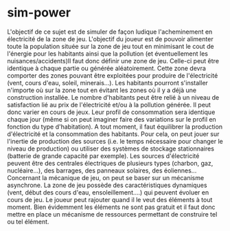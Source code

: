 # sim-power



L'objectif de ce sujet est de simuler de façon ludique l'acheminement en électricité de la zone de jeu. L'objectif du joueur est de pouvoir alimenter toute la population située sur la zone de jeu tout en minimisant le cout de l'énergie pour les habitants ainsi que la pollution (et éventuellement les nuisances/accidents)Il  faut  donc  définir  une  zone  de  jeu.  Celle-ci  peut  être  identique  à  chaque  partie  ou  générée aléatoirement.  Cette  zone  devra  comporter  des  zones  pouvant  être  exploitées  pour  produire  de l'électricité  (vent,  cours  d'eau,  soleil,  minerais...).  Les  habitants  pourront  s'installer  n'importe  où sur  la  zone  tout  en  évitant  les  zones  où  il  y  a  déjà  une  construction  installée.  Le  nombre d'habitants peut être relié à un niveau de satisfaction lié au prix de l'électricité et/ou à la pollution générée. Il peut donc varier en cours de jeux. Leur profil de consommation sera identique chaque jour (même si on peut imaginer faire des variations sur le profil en fonction du type d'habitation). A tout moment, il faut équilibrer la production d'électricité et la consommation des habitants. Pour cela, on peut jouer sur l'inertie de production des sources (i.e. le temps nécessaire pour changer le  niveau  de  production)  ou  utiliser  des  systèmes  de  stockage  stationnaires  (batterie  de  grande capacité  par  exemple).  Les  sources  d'électricité  peuvent  être  des  centrales  électriques  de plusieurs types (charbon, gaz, nucléaire...), des barrages, des panneaux solaires, des éoliennes...  Concernant la mécanique de jeu, on peut se baser sur un mécanisme asynchrone. La zone de jeu possède  des  caractéristiques  dynamiques  (vent,  début  des  cours  d'eau,  ensoleillement....)  qui peuvent  évoluer  en  cours  de  jeu.  Le  joueur  peut  rajouter  quand  il  le  veut  des  éléments  à  tout moment.  Bien  évidemment  les  éléments  ne  sont  pas  gratuit  et  il  faut  donc  mettre  en  place  un mécanisme de ressources permettant de construire tel ou tel élément.
